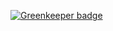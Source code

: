 

[![Greenkeeper badge](https://badges.greenkeeper.io/jaredwilli/react-starter.svg)](https://greenkeeper.io/)